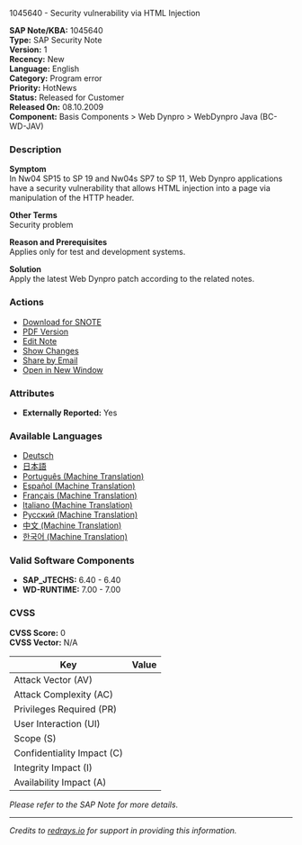 1045640 - Security vulnerability via HTML Injection

**SAP Note/KBA:** 1045640  
**Type:** SAP Security Note  
**Version:** 1  
**Recency:** New  
**Language:** English  
**Category:** Program error  
**Priority:** HotNews  
**Status:** Released for Customer  
**Released On:** 08.10.2009  
**Component:** Basis Components > Web Dynpro > WebDynpro Java (BC-WD-JAV)

### Description

**Symptom**  
In Nw04 SP15 to SP 19 and Nw04s SP7 to SP 11, Web Dynpro applications have a security vulnerability that allows HTML injection into a page via manipulation of the HTTP header.

**Other Terms**  
Security problem

**Reason and Prerequisites**  
Applies only for test and development systems.

**Solution**  
Apply the latest Web Dynpro patch according to the related notes.

### Actions

- [Download for SNOTE](https://notesdownloads.sap.com/note/0040000016268402017)
- [PDF Version](https://userapps.support.sap.com/sap/support/sfm/notes/print/0001045640?language=en-US&token=C4F286DC579E170AB8E8F80955FCD68D)
- [Edit Note](https://me.sap.com/sap/support/notes/edit/0001045640)
- [Show Changes](https://me.sap.com/notes/0001045640/compare)
- [Share by Email](mailto:?subject=Check%20out%20SAP%20Note%201045640&body=Here%20is%20the%20link:%20https://me.sap.com/notes/0001045640/)
- [Open in New Window](https://me.sap.com/notes/0001045640/open)

### Attributes

- **Externally Reported:** Yes

### Available Languages

- [Deutsch](https://me.sap.com/notes/0001045640/D)
- [日本語](https://me.sap.com/notes/0001045640/J)
- [Português (Machine Translation)](https://me.sap.com/notes/0001045640/P)
- [Español (Machine Translation)](https://me.sap.com/notes/0001045640/S)
- [Français (Machine Translation)](https://me.sap.com/notes/0001045640/F)
- [Italiano (Machine Translation)](https://me.sap.com/notes/0001045640/I)
- [Русский (Machine Translation)](https://me.sap.com/notes/0001045640/R)
- [中文 (Machine Translation)](https://me.sap.com/notes/0001045640/1)
- [한국어 (Machine Translation)](https://me.sap.com/notes/0001045640/3)

### Valid Software Components

- **SAP_JTECHS:** 6.40 - 6.40
- **WD-RUNTIME:** 7.00 - 7.00

### CVSS

**CVSS Score:** 0  
**CVSS Vector:** N/A

| Key                         | Value |
|-----------------------------|-------|
| Attack Vector (AV)          |       |
| Attack Complexity (AC)      |       |
| Privileges Required (PR)    |       |
| User Interaction (UI)       |       |
| Scope (S)                   |       |
| Confidentiality Impact (C)  |       |
| Integrity Impact (I)        |       |
| Availability Impact (A)     |       |

*Please refer to the SAP Note for more details.*

---

*Credits to [redrays.io](https://redrays.io) for support in providing this information.*